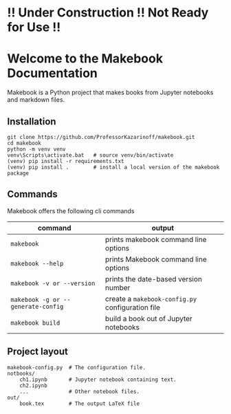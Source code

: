 # !! Under Construction !! Not Ready for Use !!

# Welcome to the Makebook Documentation 
 
Makebook is a Python project that makes books from Jupyter notebooks and markdown files.

## Installation

```text
git clone https://github.com/ProfessorKazarinoff/makebook.git
cd makebook
python -m venv venv
venv\Scripts\activate.bat   # source venv/bin/activate
(venv) pip install -r requirements.txt
(venv) pip install .        # install a local version of the makebook package
```

## Commands

Makebook offers the following cli commands

| command | output |
| --- | --- |
| ```makebook``` | prints makebook command line options |
| ```makebook --help``` | prints Makebook command line options |
| ```makebook -v or --version``` | prints the date-based version number |
| ```makebook -g or --generate-config``` | create a ```makebook-config.py``` configuration file |
| ```makebook build``` | build a book out of Jupyter notebooks |

## Project layout

    makebook-config.py  # The configuration file.
    notbooks/
        ch1.ipynb       # Jupyter notebook containing text.
        ch2.ipynb
        ...             # Other notebook files.
    out/
        book.tex        # The output LaTeX file
